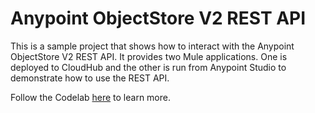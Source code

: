 # Anypoint ObjectStore V2 REST API

This is a sample project that shows how to interact with the Anypoint ObjectStore V2 REST API. It provides two Mule applications. One is deployed to CloudHub and the other is run from Anypoint Studio to demonstrate how to use the REST API.

Follow the Codelab [here](https://mulesoft-labs.dev/codelabs/using-the-objectstore-v2-rest-api/index.html#0) to learn more.
